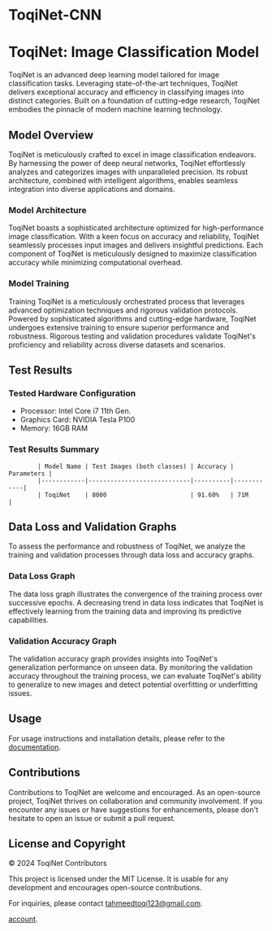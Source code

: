 # ToqiNet-CNN

# ToqiNet: Image Classification Model

ToqiNet is an advanced deep learning model tailored for image classification tasks. Leveraging state-of-the-art techniques, ToqiNet delivers exceptional accuracy and efficiency in classifying images into distinct categories. Built on a foundation of cutting-edge research, ToqiNet embodies the pinnacle of modern machine learning technology.

## Model Overview

ToqiNet is meticulously crafted to excel in image classification endeavors. By harnessing the power of deep neural networks, ToqiNet effortlessly analyzes and categorizes images with unparalleled precision. Its robust architecture, combined with intelligent algorithms, enables seamless integration into diverse applications and domains.

### Model Architecture

ToqiNet boasts a sophisticated architecture optimized for high-performance image classification. With a keen focus on accuracy and reliability, ToqiNet seamlessly processes input images and delivers insightful predictions. Each component of ToqiNet is meticulously designed to maximize classification accuracy while minimizing computational overhead.

### Model Training

Training ToqiNet is a meticulously orchestrated process that leverages advanced optimization techniques and rigorous validation protocols. Powered by sophisticated algorithms and cutting-edge hardware, ToqiNet undergoes extensive training to ensure superior performance and robustness. Rigorous testing and validation procedures validate ToqiNet's proficiency and reliability across diverse datasets and scenarios.

## Test Results

### Tested Hardware Configuration

- Processor: Intel Core i7 11th Gen.
- Graphics Card: NVIDIA Tesla P100
- Memory: 16GB RAM

### Test Results Summary

            | Model Name | Test Images (both classes) | Accuracy | Parameters |
            |------------|----------------------------|----------|------------|
            | ToqiNet    | 8000                       | 91.60%   | 71M        |

## Data Loss and Validation Graphs

To assess the performance and robustness of ToqiNet, we analyze the training and validation processes through data loss and accuracy graphs.

### Data Loss Graph

The data loss graph illustrates the convergence of the training process over successive epochs. A decreasing trend in data loss indicates that ToqiNet is effectively learning from the training data and improving its predictive capabilities.


### Validation Accuracy Graph

The validation accuracy graph provides insights into ToqiNet's generalization performance on unseen data. By monitoring the validation accuracy throughout the training process, we can evaluate ToqiNet's ability to generalize to new images and detect potential overfitting or underfitting issues.

## Usage

For usage instructions and installation details, please refer to the [documentation](docs/README.md).

## Contributions

Contributions to ToqiNet are welcome and encouraged. As an open-source project, ToqiNet thrives on collaboration and community involvement. If you encounter any issues or have suggestions for enhancements, please don't hesitate to open an issue or submit a pull request.

## License and Copyright

© 2024 ToqiNet Contributors

This project is licensed under the MIT License. It is usable for any development and encourages open-source contributions.

For inquiries, please contact tahmeedtoqi123@gmail.com.


<a href="https://web.facebook.com/tahmeedtoqi777/">account</a>.


